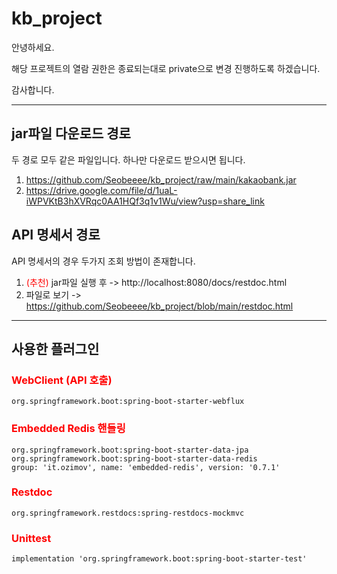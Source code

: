 # kb_project

안녕하세요.

해당 프로젝트의 열람 권한은 종료되는대로 private으로 변경 진행하도록 하겠습니다.

감사합니다.

---

## jar파일 다운로드 경로
두 경로 모두 같은 파일입니다. 하나만 다운로드 받으시면 됩니다.
1. https://github.com/Seobeeee/kb_project/raw/main/kakaobank.jar
2. https://drive.google.com/file/d/1uaL-iWPVKtB3hXVRqc0AA1HQf3q1v1Wu/view?usp=share_link

## API 명세서 경로
API 명세서의 경우 두가지 조회 방법이 존재합니다.

1. <font color=red>(추천)</font> jar파일 실행 후 -> http://localhost:8080/docs/restdoc.html
2. 파일로 보기 -> https://github.com/Seobeeee/kb_project/blob/main/restdoc.html

---

## 사용한 플러그인

### <font color=red>WebClient (API 호출)</font>
	org.springframework.boot:spring-boot-starter-webflux


### <font color = red>Embedded Redis 핸들링</font>
	org.springframework.boot:spring-boot-starter-data-jpa
    org.springframework.boot:spring-boot-starter-data-redis
    group: 'it.ozimov', name: 'embedded-redis', version: '0.7.1'

### <font color = red>Restdoc</font>
	org.springframework.restdocs:spring-restdocs-mockmvc

### <font color = red>Unittest</font>
	implementation 'org.springframework.boot:spring-boot-starter-test'
